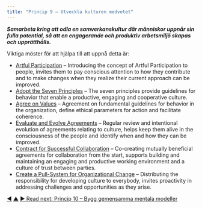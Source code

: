 ```yaml
---
title: "Princip 9 – Utveckla kulturen medvetet"
---
```




**_Samarbeta kring att odla en samverkanskultur där människor uppnår sin fulla potential, så att en engagerande och produktiv arbetsmiljö skapas och upprätthålls._**

Viktiga möster för att hjälpa till att uppnå detta är:

-   [Artful Participation](artful-participation.html) – Introducing the concept of Artful Participation to people, invites them to pay conscious attention to how they contribute and to make changes when they realize their current approach can be improved.
-   [Adopt the Seven Principles](adopt-the-seven-principles.html) – The seven principles provide guidelines for behavior that enable a productive, engaging and cooperative culture.
-   [Agree on Values](agree-on-values.html) – Agreement on fundamental guidelines for behavior in the organization, define ethical parameters for action and facilitate coherence.
-   [Evaluate and Evolve Agreements](evaluate-and-evolve-agreements.html) – Regular review and intentional evolution of agreements relating to culture, helps keep them alive in the consciousness of the people and identify when and how they can be improved.
-   [Contract for Successful Collaboration](contract-for-successful-collaboration.html) – Co-creating mutually beneficial agreements for collaboration from the start, supports building and maintaining an engaging and productive working environment and a culture of trust between parties.
-   [Create a Pull-System for Organizational Change](create-a-pull-system-for-organizational-change.html) – Distributing the responsibility for developing culture to everybody, invites proactivity in addressing challenges and opportunities as they arise.


<div class="bottom-nav">
<a href="invest-in-learning.html" title="Back to: Princip 8 – Satsa på lärande">◀</a> <a href="transformation.html" title="Up: Tre principer för transformation">▲</a> <a href="shared-mental-models.html" title="Read next: Princip 10 – Bygg gemensamma mentala modeller">▶ Read next: Princip 10 – Bygg gemensamma mentala modeller</a>
</div>


<script type="text/javascript">
Mousetrap.bind('g n', function() {
    window.location.href = 'shared-mental-models.html';
    return false;
});
</script>

